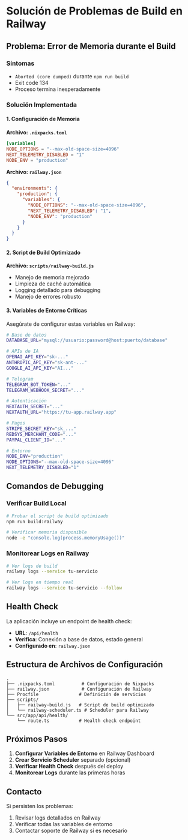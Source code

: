 # Solución de Problemas de Build en Railway

## Problema: Error de Memoria durante el Build

### Síntomas
- `Aborted (core dumped)` durante `npm run build`
- Exit code 134
- Proceso termina inesperadamente

### Solución Implementada

#### 1. Configuración de Memoria

**Archivo: `.nixpacks.toml`**
```toml
[variables]
NODE_OPTIONS = "--max-old-space-size=4096"
NEXT_TELEMETRY_DISABLED = "1"
NODE_ENV = "production"
```

**Archivo: `railway.json`**
```json
{
  "environments": {
    "production": {
      "variables": {
        "NODE_OPTIONS": "--max-old-space-size=4096",
        "NEXT_TELEMETRY_DISABLED": "1",
        "NODE_ENV": "production"
      }
    }
  }
}
```

#### 2. Script de Build Optimizado

**Archivo: `scripts/railway-build.js`**
- Manejo de memoria mejorado
- Limpieza de caché automática
- Logging detallado para debugging
- Manejo de errores robusto

#### 3. Variables de Entorno Críticas

Asegúrate de configurar estas variables en Railway:

```bash
# Base de datos
DATABASE_URL="mysql://usuario:password@host:puerto/database"

# APIs de IA
OPENAI_API_KEY="sk-..."
ANTHROPIC_API_KEY="sk-ant-..."
GOOGLE_AI_API_KEY="AI..."

# Telegram
TELEGRAM_BOT_TOKEN="..."
TELEGRAM_WEBHOOK_SECRET="..."

# Autenticación
NEXTAUTH_SECRET="..."
NEXTAUTH_URL="https://tu-app.railway.app"

# Pagos
STRIPE_SECRET_KEY="sk_..."
REDSYS_MERCHANT_CODE="..."
PAYPAL_CLIENT_ID="..."

# Entorno
NODE_ENV="production"
NODE_OPTIONS="--max-old-space-size=4096"
NEXT_TELEMETRY_DISABLED="1"
```

## Comandos de Debugging

### Verificar Build Local
```bash
# Probar el script de build optimizado
npm run build:railway

# Verificar memoria disponible
node -e "console.log(process.memoryUsage())"
```

### Monitorear Logs en Railway
```bash
# Ver logs de build
railway logs --service tu-servicio

# Ver logs en tiempo real
railway logs --service tu-servicio --follow
```

## Health Check

La aplicación incluye un endpoint de health check:
- **URL**: `/api/health`
- **Verifica**: Conexión a base de datos, estado general
- **Configurado en**: `railway.json`

## Estructura de Archivos de Configuración

```
.
├── .nixpacks.toml          # Configuración de Nixpacks
├── railway.json            # Configuración de Railway
├── Procfile               # Definición de servicios
├── scripts/
│   ├── railway-build.js   # Script de build optimizado
│   └── railway-scheduler.ts # Scheduler para Railway
└── src/app/api/health/
    └── route.ts           # Health check endpoint
```

## Próximos Pasos

1. **Configurar Variables de Entorno** en Railway Dashboard
2. **Crear Servicio Scheduler** separado (opcional)
3. **Verificar Health Check** después del deploy
4. **Monitorear Logs** durante las primeras horas

## Contacto

Si persisten los problemas:
1. Revisar logs detallados en Railway
2. Verificar todas las variables de entorno
3. Contactar soporte de Railway si es necesario